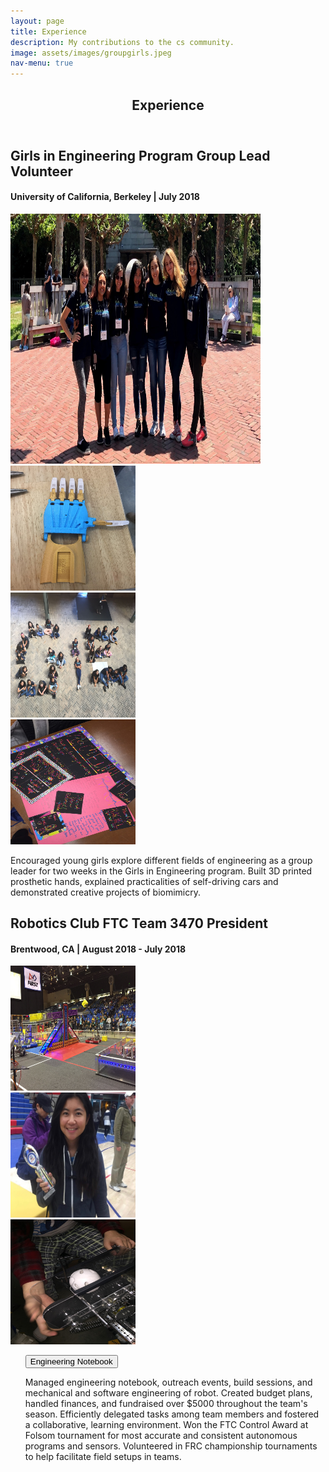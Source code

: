 ```yaml
---
layout: page
title: Experience
description: My contributions to the cs community.
image: assets/images/groupgirls.jpeg
nav-menu: true
---
```


<!-- Main -->
<div id="main" class="alt">

<!-- One -->
<section id="one">
	<div class="inner">
		<header class="major">
			<h1>Experience</h1>
		</header>

<!-- Content -->
<h2 id="content">Girls in Engineering Program Group Lead Volunteer</h2>
<h4>University of California, Berkeley | July 2018</h4>
<span class="image fit"><img src="assets/images/groupgirls.jpeg" width="400" height="400" alt="" /></span>
<div class="box alt">
	<div class="row 50% uniform">
		<div class="4u"><span class="image fit"><img src="assets/images/prosthetichand.JPG" width="200" height="200" alt="" /></span></div>
		<div class="4u"><span class="image fit"><img src="assets/images/littlegirls.JPG" alt="" width="200" height="200" /></span></div>
		<div class="4u$"><span class="image fit"><img src="assets/images/thankyou.JPG" width="200" height="200" alt="" /></span></div>
	</div>
</div>
		
<div class="box">	
	<p>Encouraged young girls explore different fields of engineering as a group leader for two weeks in the Girls in Engineering program. Built 3D printed prosthetic hands, explained practicalities of self-driving cars and demonstrated creative projects of biomimicry.</p>
</div>	



<h2 id="content">Robotics Club FTC Team 3470 President</h2>
<h4>Brentwood, CA | August 2018 - July 2018</h4>

<div class="box alt">
	<div class="row 50% uniform">
		<div class="4u"><span class="image fit"><img src="assets/images/frc.JPG" width="200" height="200" alt=""></span></div>
		<div class="4u"><span class="image fit"><img src="assets/images/controlaward.jpeg" width="200" height="200" alt="" /></span></div>
		<div class="4u$"><span class="image fit"><img src="assets/images/robotmechanism.JPG" width="200" height="200" alt="" /></span></div>
	</div>
</div>

<ul class="actions"> 
	<button onclick="window.location.href = 'https://docs.google.com/document/d/16JOS3bRpUHqcP99KiMP5p6IJ23MM9XNvWZTQhgpomKo/edit?usp=sharing';">Engineering Notebook</button>
</u>
<div class="box">
	<p>Managed engineering notebook, outreach events, build sessions, and mechanical and software engineering of robot.
Created budget plans, handled finances, and fundraised over $5000 throughout the team's season. Efficiently delegated tasks among team members and fostered a collaborative, learning environment. Won the FTC Control Award at Folsom tournament for most accurate and consistent autonomous programs and sensors. Volunteered in FRC championship tournaments to help facilitate field setups in teams.</p>
</div>
